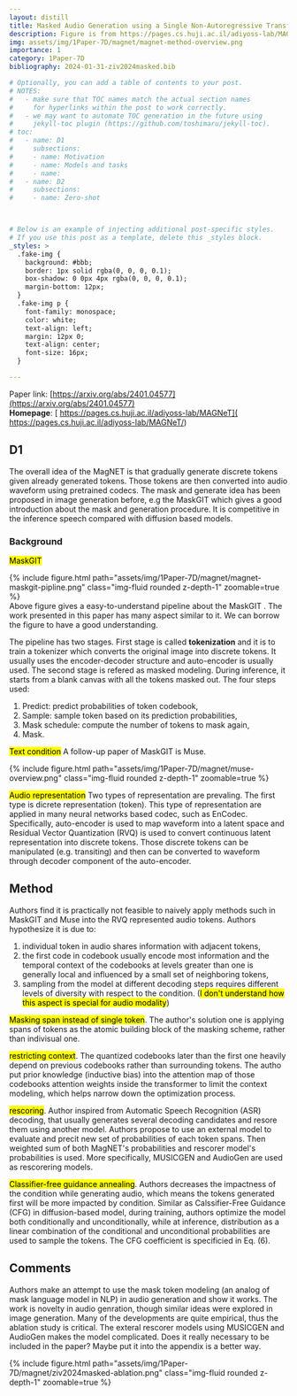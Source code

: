 ```yaml
---
layout: distill
title: Masked Audio Generation using a Single Non-Autoregressive Transformer
description: Figure is from https://pages.cs.huji.ac.il/adiyoss-lab/MAGNeT, all rights reserve to its owner
img: assets/img/1Paper-7D/magnet/magnet-method-overview.png
importance: 1
category: 1Paper-7D
bibliography: 2024-01-31-ziv2024masked.bib

# Optionally, you can add a table of contents to your post.
# NOTES:
#   - make sure that TOC names match the actual section names
#     for hyperlinks within the post to work correctly.
#   - we may want to automate TOC generation in the future using
#     jekyll-toc plugin (https://github.com/toshimaru/jekyll-toc).
# toc:
#   - name: D1
#     subsections:
#     - name: Motivation
#     - name: Models and tasks
#     - name: 
#   - name: D2
#     subsections:
#     - name: Zero-shot



# Below is an example of injecting additional post-specific styles.
# If you use this post as a template, delete this _styles block.
_styles: >
  .fake-img {
    background: #bbb;
    border: 1px solid rgba(0, 0, 0, 0.1);
    box-shadow: 0 0px 4px rgba(0, 0, 0, 0.1);
    margin-bottom: 12px;
  }
  .fake-img p {
    font-family: monospace;
    color: white;
    text-align: left;
    margin: 12px 0;
    text-align: center;
    font-size: 16px;
  }

---
```


<!-- #  -->
Paper link: [https://arxiv.org/abs/2401.04577](https://arxiv.org/abs/2401.04577)<br>
**Homepage**: [ https://pages.cs.huji.ac.il/adiyoss-lab/MAGNeT]( https://pages.cs.huji.ac.il/adiyoss-lab/MAGNeT/) <br>


<!-- ## TL;DR -->

## D1
The overall idea of the MagNET is that gradually generate discrete tokens given already generated tokens. Those tokens are then converted into audio waveform using pretrained codecs. The mask and generate idea has been proposed in image generation before, e.g the MaskGIT <d-cite key="chang2022maskgit"></d-cite> which gives a good introduction about the mask and generation procedure. It is competitive in the inference speech compared with diffusion based models.

### Background
<mark>MaskGIT</mark>

<div class="col-sm mt-3 mt-md-0">
    {% include figure.html path="assets/img/1Paper-7D/magnet/magnet-maskgit-pipline.png" class="img-fluid rounded z-depth-1" zoomable=true %}
</div>
Above figure gives a easy-to-understand pipeline about the MaskGIT <d-cite key="chang2022maskgit"></d-cite>. The work presented in this paper has many aspect similar to it. We can borrow the figure to have a good understanding.

The pipeline has two stages. First stage is called **tokenization** and it is to train a tokenizer which converts the original image into discrete tokens. It usually uses the encoder-decoder structure and auto-encoder is usually used. The second stage is refered as masked modeling. During inference, it starts from a blank canvas with all the tokens masked out. The four steps used:
1. Predict: predict probabilities of token codebook,
2. Sample: sample token based on its prediction probabilities,
3. Mask schedule: compute the number of tokens to mask again,
4. Mask.

<mark>Text condition</mark>
A follow-up paper of MaskGIT is Muse<d-cite key="chang2023muse"></d-cite>.
<div class="col-sm mt-3 mt-md-0">
    {% include figure.html path="assets/img/1Paper-7D/magnet/muse-overview.png" class="img-fluid rounded z-depth-1" zoomable=true %}
</div>

<mark>Audio representation</mark>
Two types of representation are prevaling. The first type is dicrete representation (token). This type of representation are applied in many neural networks based codec, such as EnCodec. Specifically, auto-encoder is used to map waveform into a latent space and Residual Vector Quantization (RVQ) is used to convert continuous latent representation into discrete tokens. Those discrete tokens can be manipulated (e.g. transiting) and then can be converted to waveform through decoder component of the auto-encoder.

## Method

Authors find it is practically not feasible to naively apply methods such in MaskGIT and Muse into the RVQ represented audio tokens. Authors hypothesize it is due to:
1. individual token in audio shares information with adjacent tokens,
2. the first code in codebook usually encode most information and the temporal context of the codebooks at levels greater than one is generally local and influenced by a small set of neighboring tokens,
3. sampling from the model at different decoding steps requires different levels of diversity with respect to the condition. (<mark>I don't understand how this aspect is special for audio modality</mark>)

<mark>Masking span instead of single token</mark>. The author's solution one is applying spans of tokens as the atomic building block of the masking scheme, rather than indivisual one.

<mark>restricting context</mark>. The quantized codebooks later than the first one heavily depend on previous codebooks rather than surrounding tokens. The autho put prior knowledge (inductive bias) into the attention map of those codebooks attention weights inside the transformer to limit the context modeling, which helps narrow down the optimization process.

<mark>rescoring</mark>. Author inspired from Automatic Speech Recognition (ASR) decoding, that usually generates several decoding candidates and resore them using another model. Authors propose to use an external model to evaluate and precit new set of probabilities of each token spans. Then weighted sum of both MagNET's probabilities and rescorer model's probabilities is used. More specifically, MUSICGEN and AudioGen are used as rescorering models.

<mark>Classifier-free guidance annealing</mark>. Authors decreases the impactness of the condition while generating audio, which means the tokens generated first will be more impacted by condition. Similar as Calssifier-Free Guidance (CFG) in diffusion-based model, during training, authors optimize the model both conditionally and unconditionally, while at inference, distribution as a linear combination of the conditional and unconditional probabilities are used to sample the tokens. The CFG coefficient is specificied in Eq. (6).

## Comments
Authors make an attempt to use the mask token modeling (an analog of mask language model in NLP) in audio generation and show it works. The work is novelty in audio genration, though similar ideas were explored in image generation. Many of the developments are quite empirical, thus the ablation study is critical. The exteral rescorer models using MUSICGEN and AudioGen makes the model complicated. Does it really necessary to be included in the paper? Maybe put it into the appendix is a better way.
<div class="col-sm mt-3 mt-md-0">
    {% include figure.html path="assets/img/1Paper-7D/magnet/ziv2024masked-ablation.png" class="img-fluid rounded z-depth-1" zoomable=true %}
</div>


